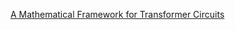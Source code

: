 [A Mathematical Framework for Transformer Circuits](https://transformer-circuits.pub/2021/framework/index.html#author-contributions)

